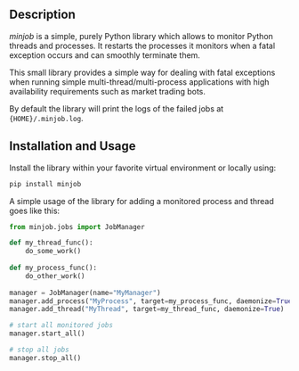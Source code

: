 ## Description

*minjob* is a simple, purely Python library which allows to monitor Python threads and processes. It restarts the processes it monitors when a 
fatal exception occurs and can smoothly terminate them. 

This small library provides a simple way for dealing with fatal 
exceptions when running simple multi-thread/multi-process applications 
with high availability requirements such as market trading bots.

By default the library will print the logs of the failed jobs at
`{HOME}/.minjob.log`.

## Installation and Usage

Install the library within your favorite virtual environment or locally using:

```bash
pip install minjob
```

A simple usage of the library for adding a monitored process and
thread goes like this:

```python
from minjob.jobs import JobManager

def my_thread_func():
    do_some_work()
    
def my_process_func():
    do_other_work()
    
manager = JobManager(name="MyManager")
manager.add_process("MyProcess", target=my_process_func, daemonize=True)
manager.add_thread("MyThread", target=my_thread_func, daemonize=True)

# start all monitored jobs
manager.start_all()

# stop all jobs
manager.stop_all()
```